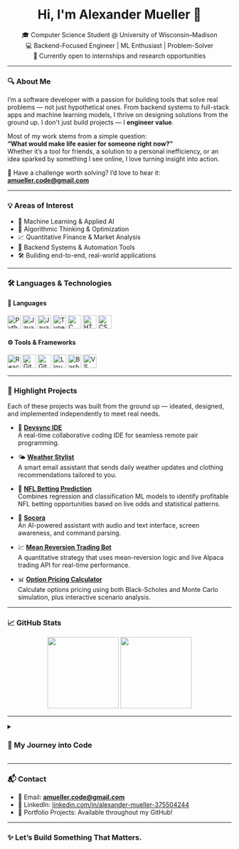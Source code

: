 <h1 align="center">Hi, I'm Alexander Mueller 👋</h1>
<p align="center">
  🎓 Computer Science Student @ University of Wisconsin–Madison<br>
  💻 Backend-Focused Engineer | ML Enthusiast | Problem-Solver<br>
  📍 Currently open to internships and research opportunities
</p>

---

### 🔍 About Me

I’m a software developer with a passion for building tools that solve real problems — not just hypothetical ones. From backend systems to full-stack apps and machine learning models, I thrive on designing solutions from the ground up. I don't just build projects — I **engineer value**.

Most of my work stems from a simple question:  
**“What would make life easier for someone right now?”**  
Whether it’s a tool for friends, a solution to a personal inefficiency, or an idea sparked by something I see online, I love turning insight into action.

📨 Have a challenge worth solving? I’d love to hear it: **amueller.code@gmail.com**

---

### 💡 Areas of Interest

- 🤖 Machine Learning & Applied AI
- 🧠 Algorithmic Thinking & Optimization
- 📈 Quantitative Finance & Market Analysis
- 🔧 Backend Systems & Automation Tools
- 🛠 Building end-to-end, real-world applications

---

### 🛠️ Languages & Technologies

#### 💬 Languages
<p>
  <img src="https://cdn.jsdelivr.net/gh/devicons/devicon/icons/python/python-plain.svg" width="30" alt="Python" />
  <img src="https://cdn.jsdelivr.net/gh/devicons/devicon/icons/java/java-original.svg" width="30" alt="Java" />
  <img src="https://cdn.jsdelivr.net/gh/devicons/devicon/icons/javascript/javascript-plain.svg" width="30" alt="JavaScript" />
  <img src="https://cdn.jsdelivr.net/gh/devicons/devicon/icons/typescript/typescript-plain.svg" width="30" alt="TypeScript" />
  <img src="https://cdn.jsdelivr.net/gh/devicons/devicon/icons/c/c-original.svg" width="30" alt="C" />
  <img src="https://cdn.jsdelivr.net/gh/devicons/devicon/icons/html5/html5-plain.svg" width="30" alt="HTML" />
  <img src="https://cdn.jsdelivr.net/gh/devicons/devicon/icons/css3/css3-plain.svg" width="30" alt="CSS" />
</p>

#### ⚙️ Tools & Frameworks
<p>
  <img src="https://cdn.jsdelivr.net/gh/devicons/devicon/icons/react/react-original.svg" width="30" alt="React" />
  <img src="https://cdn.jsdelivr.net/gh/devicons/devicon/icons/git/git-original.svg" width="30" alt="Git" />
  <img src="https://cdn.jsdelivr.net/gh/devicons/devicon/icons/github/github-original.svg" width="30" alt="GitHub" />
  <img src="https://cdn.jsdelivr.net/gh/devicons/devicon/icons/linux/linux-original.svg" width="30" alt="Linux" />
  <img src="https://cdn.jsdelivr.net/gh/devicons/devicon/icons/bash/bash-original.svg" width="30" alt="Bash" />
  <img src="https://cdn.jsdelivr.net/gh/devicons/devicon/icons/visualstudio/visualstudio-original.svg" width="30" alt="VS" />
</p>

---

### 🧩 Highlight Projects

Each of these projects was built from the ground up — ideated, designed, and implemented independently to meet real needs.

- 🔧 **[Devsync IDE](https://devsync-snowy.vercel.app/)**  
  A real-time collaborative coding IDE for seamless remote pair programming.

- 🌤 **[Weather Stylist](https://weatherstylist.com)**  
  A smart email assistant that sends daily weather updates and clothing recommendations tailored to you.

- 🏈 **[NFL Betting Prediction](https://github.com/alexmueller07/nfl-betting-prediction)**  
  Combines regression and classification ML models to identify profitable NFL betting opportunities based on live odds and statistical patterns.

- 🧠 **[Socora](https://v0-new-project-dwifajxft6o.vercel.app/)**  
  An AI-powered assistant with audio and text interface, screen awareness, and command parsing.

- 💹 **[Mean Reversion Trading Bot](https://github.com/alexmueller07/Mean-Reversion-Strategy)**  
  A quantitative strategy that uses mean-reversion logic and live Alpaca trading API for real-time performance.

- 📊 **[Option Pricing Calculator](https://option-pricing-calculator.onrender.com/)**  
  Calculate options pricing using both Black-Scholes and Monte Carlo simulation, plus interactive scenario analysis.

---

### 📈 GitHub Stats

<p align="center">
  <img src="https://github-readme-stats.vercel.app/api?username=alexmueller07&show_icons=true&theme=github_dark" height="160" />
  <img src="https://github-readme-stats.vercel.app/api/top-langs/?username=alexmueller07&layout=compact&theme=github_dark" height="160"/>
</p>

---

<details>
  <summary><h3>📘 My Journey into Code</h3></summary>

I was raised in Silicon Valley, where I was exposed to software engineering at a young age. What started as a curiosity became a lifelong passion. I began programming seriously during my freshman year of high school, and haven’t stopped since.

Over the years, I've:
- Written hundreds of projects and tools — from bots and APIs to full-stack apps
- Learned how to think like an engineer, not just a coder
- Taught myself to independently research, architect, and ship solutions
- Released production-ready tools used by real people

Coding isn’t just something I do — it’s how I think, create, and solve problems.
</details>

---

### 📬 Contact

- 📧 Email: **amueller.code@gmail.com**  
- 💼 LinkedIn: [linkedin.com/in/alexander-mueller-375504244](https://www.linkedin.com/in/alexander-mueller-375504244/)  
- 🧠 Portfolio Projects: Available throughout my GitHub!

---

### ✨ Let’s Build Something That Matters.
